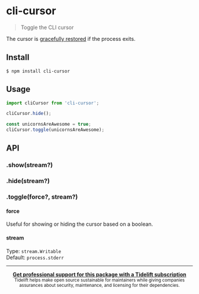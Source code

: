 # cli-cursor

> Toggle the CLI cursor

The cursor is [gracefully restored](https://github.com/sindresorhus/restore-cursor) if the process exits.

## Install

```
$ npm install cli-cursor
```

## Usage

```js
import cliCursor from 'cli-cursor';

cliCursor.hide();

const unicornsAreAwesome = true;
cliCursor.toggle(unicornsAreAwesome);
```

## API

### .show(stream?)

### .hide(stream?)

### .toggle(force?, stream?)

#### force

Useful for showing or hiding the cursor based on a boolean.

#### stream

Type: `stream.Writable`\
Default: `process.stderr`

---

<div align="center">
	<b>
		<a href="https://tidelift.com/subscription/pkg/npm-cli-cursor?utm_source=npm-cli-cursor&utm_medium=referral&utm_campaign=readme">Get professional support for this package with a Tidelift subscription</a>
	</b>
	<br>
	<sub>
		Tidelift helps make open source sustainable for maintainers while giving companies<br>assurances about security, maintenance, and licensing for their dependencies.
	</sub>
</div>
